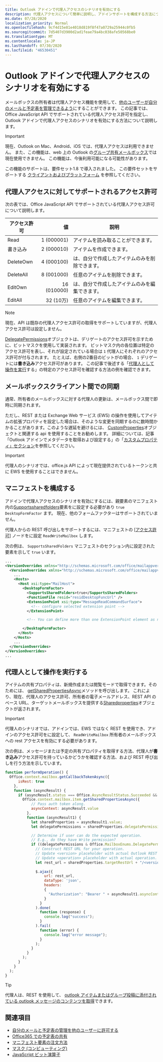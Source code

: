 ```yaml
---
title: Outlook アドインで代理人アクセスのシナリオを有効にする
description: 代理人アクセスについて簡単に説明し、アドインサポートを構成する方法について説明します。
ms.date: 07/28/2020
localization_priority: Normal
ms.openlocfilehash: 9cf4d15e81e4018d819f8f47a0729a25944c0fb5
ms.sourcegitcommit: 7d5407d3900d2ad1feae79a4bc038afe50568be0
ms.translationtype: MT
ms.contentlocale: ja-JP
ms.lasthandoff: 07/30/2020
ms.locfileid: "46530451"
---
```

# <a name="enable-delegate-access-scenarios-in-an-outlook-add-in"></a>Outlook アドインで代理人アクセスのシナリオを有効にする

メールボックスの所有者は代理人アクセス機能を使用して、[他のユーザーが自分のメールと予定表を管理できるよう](https://support.office.com/article/allow-someone-else-to-manage-your-mail-and-calendar-41c40c04-3bd1-4d22-963a-28eafec25926)にすることができます。 この記事では、Office JavaScript API でサポートされている代理人アクセス許可を指定し、Outlook アドインで代理人アクセスのシナリオを有効にする方法について説明します。

> [!IMPORTANT]
> 現在、Outlook on Mac、Android、iOS では、代理人アクセスは利用できません。 また、この機能は、web 上の Outlook の[グループ共有メールボックス](/microsoft-365/admin/create-groups/compare-groups?view=o365-worldwide#shared-mailboxes)では現在使用できません。 この機能は、今後利用可能になる可能性があります。
>
> この機能のサポートは、要件セット1.8 で導入されました。 この要件セットをサポートする [クライアントおよびプラットフォーム](../reference/requirement-sets/outlook-api-requirement-sets.md#requirement-sets-supported-by-exchange-servers-and-outlook-clients) を参照してください。

## <a name="supported-permissions-for-delegate-access"></a>代理人アクセスに対してサポートされるアクセス許可

次の表では、Office JavaScript API でサポートされている代理人アクセス許可について説明します。

|アクセス許可|値|説明|
|---|---:|---|
|Read|1 (000001)|アイテムを読み取ることができます。|
|書き込み|2 (000010)|アイテムを作成できます。|
|DeleteOwn|4 (000100)|は、自分で作成したアイテムのみを削除できます。|
|DeleteAll|8 (001000)|任意のアイテムを削除できます。|
|EditOwn|16 (010000)|は、自分で作成したアイテムのみを編集できます。|
|EditAll|32 (10万)|任意のアイテムを編集できます。|

> [!NOTE]
> 現在、API は既存の代理人アクセス許可の取得をサポートしていますが、代理人アクセス許可は設定しません。

[DelegatePermissions](/javascript/api/outlook/office.mailboxenums.delegatepermissions)オブジェクトは、デリゲートのアクセス許可を示すために、ビットマスクを使用して実装されます。 ビットマスク内の各位置は特定のアクセス許可を表し、それが設定されている場合は `1` 代理人にそれぞれのアクセス許可が付与されます。 たとえば、右側の2番目のビットがの場合、 `1` デリゲートには**書き込み**アクセス許可があります。 この記事で後述する「[代理人として操作を実行](#perform-an-operation-as-delegate)する」の特定のアクセス許可を確認する方法の例を確認できます。

## <a name="sync-across-mailbox-clients"></a>メールボックスクライアント間での同期

通常、所有者のメールボックスに対する代理人の更新は、メールボックス間で即時に同期されます。

ただし、REST または Exchange Web サービス (EWS) の操作を使用してアイテムの拡張プロパティを設定した場合は、そのような変更を同期するのに数時間かかることがあります。このような遅延を避けるには、 [CustomProperties](/javascript/api/outlook/office.customproperties)オブジェクトと関連する api を使用することをお勧めします。 詳細については、記事「Outlook アドインでメタデータを取得および設定する」の「[カスタムプロパティ」セクション](metadata-for-an-outlook-add-in.md#custom-data-per-item-in-a-mailbox-custom-properties)を参照してください。

> [!IMPORTANT]
> 代理人のシナリオでは、office.js API によって現在提供されているトークンと共に EWS を使用することはできません。

## <a name="configure-the-manifest"></a>マニフェストを構成する

アドインで代理人アクセスのシナリオを有効にするには、親要素のマニフェスト内の[Supportssharedfolders](../reference/manifest/supportssharedfolders.md)要素をに設定する必要があり `true` `DesktopFormFactor` ます。 現在、他のフォームファクターはサポートされていません。

代理人からの REST 呼び出しをサポートするには、マニフェストの [[アクセス許可](../reference/manifest/permissions.md)] ノードをに設定 `ReadWriteMailbox` します。

次の例は、 `SupportsSharedFolders` マニフェストのセクション内に設定された要素を示して `true` います。

```XML
...
<VersionOverrides xmlns="http://schemas.microsoft.com/office/mailappversionoverrides" xsi:type="VersionOverridesV1_0">
  <VersionOverrides xmlns="http://schemas.microsoft.com/office/mailappversionoverrides/1.1" xsi:type="VersionOverridesV1_1">
    ...
    <Hosts>
      <Host xsi:type="MailHost">
        <DesktopFormFactor>
          <SupportsSharedFolders>true</SupportsSharedFolders>
          <FunctionFile resid="residDesktopFuncUrl" />
          <ExtensionPoint xsi:type="MessageReadCommandSurface">
            <!-- configure selected extension point -->
          </ExtensionPoint>

          <!-- You can define more than one ExtensionPoint element as needed -->

        </DesktopFormFactor>
      </Host>
    </Hosts>
    ...
  </VersionOverrides>
</VersionOverrides>
...
```

## <a name="perform-an-operation-as-delegate"></a>代理人として操作を実行する

アイテムの共有プロパティは、新規作成または閲覧モードで取得できます。そのためには、 [getSharedPropertiesAsync](../reference/objectmodel/preview-requirement-set/office.context.mailbox.item.md#methods)メソッドを呼び出します。 これにより、現在、代理人のアクセス許可、所有者の電子メールアドレス、REST API のベース URL、ターゲットメールボックスを提供する[Sharedproperties](/javascript/api/outlook/office.sharedproperties)オブジェクトが返されます。

> [!IMPORTANT]
> 代理人のシナリオでは、アドインでは、EWS ではなく REST を使用でき、アドインのアクセス許可をに設定して、 `ReadWriteMailbox` 所有者のメールボックスへの rest アクセスを有効にする必要があります。

次の例は、メッセージまたは予定の共有プロパティを取得する方法、代理人が**書き込み**アクセス許可を持っているかどうかを確認する方法、および REST 呼び出しを行う方法を示しています。

```js
function performOperation() {
  Office.context.mailbox.getCallbackTokenAsync({
      isRest: true
    },
    function (asyncResult) {
      if (asyncResult.status === Office.AsyncResultStatus.Succeeded && asyncResult.value !== "") {
        Office.context.mailbox.item.getSharedPropertiesAsync({
            // Pass auth token along.
            asyncContext: asyncResult.value
          },
          function (asyncResult1) {
            let sharedProperties = asyncResult1.value;
            let delegatePermissions = sharedProperties.delegatePermissions;

            // Determine if user can do the expected operation.
            // E.g., do they have Write permission?
            if ((delegatePermissions & Office.MailboxEnums.DelegatePermissions.Write) != 0) {
              // Construct REST URL for your operation.
              // Update <version> placeholder with actual Outlook REST API version e.g. "v2.0".
              // Update <operation> placeholder with actual operation.
              let rest_url = sharedProperties.targetRestUrl + "/<version>/users/" + sharedProperties.targetMailbox + "/<operation>";
  
              $.ajax({
                  url: rest_url,
                  dataType: 'json',
                  headers:
                  {
                    "Authorization": "Bearer " + asyncResult1.asyncContext
                  }
                }
              ).done(
                function (response) {
                  console.log("success");
                }
              ).fail(
                function (error) {
                  console.log("error message");
                }
              );
            }
          }
        );
      }
    }
  );
}
```

> [!TIP]
> 代理人は、REST を使用して、 [outlook アイテムまたはグループ投稿に添付されている outlook メッセージのコンテンツを取得](/graph/outlook-get-mime-message#get-mime-content-of-an-outlook-message-attached-to-an-outlook-item-or-group-post)できます。

## <a name="see-also"></a>関連項目

- [自分のメールと予定表の管理を他のユーザーに許可する](https://support.office.com/article/allow-someone-else-to-manage-your-mail-and-calendar-41c40c04-3bd1-4d22-963a-28eafec25926)
- [Office365 での予定表の共有](https://support.office.com/article/calendar-sharing-in-office-365-b576ecc3-0945-4d75-85f1-5efafb8a37b4)
- [マニフェスト要素の注文方法](../develop/manifest-element-ordering.md)
- [マスク (コンピューティング)](https://en.wikipedia.org/wiki/Mask_(computing))
- [JavaScript ビット演算子](https://www.w3schools.com/js/js_bitwise.asp)